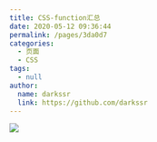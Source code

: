 ```yaml
---
title: CSS-function汇总
date: 2020-05-12 09:36:44
permalink: /pages/3da0d7
categories:
  - 页面
  - CSS
tags:
  - null
author:
  name: darkssr
  link: https://github.com/darkssr
---
```

![](https://cdn.staticaly.com/gh/darkssr/image_store/blog/20200512161232.jpg)
